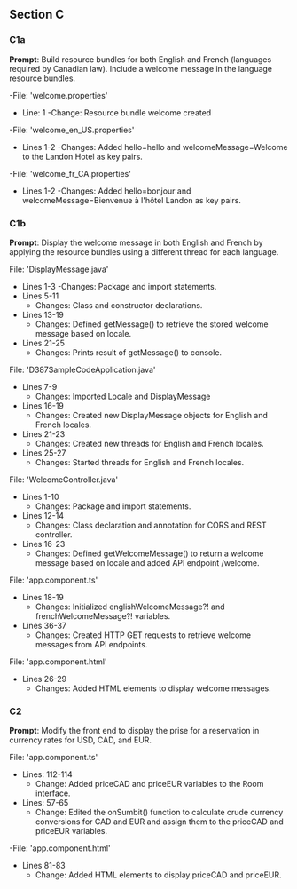 ## Section C

### C1a

**Prompt**: Build resource bundles for both English and French (languages required by Canadian law).
            Include a welcome message in the language resource bundles.

-File: 'welcome.properties'
- Line: 1
    -Change: Resource bundle welcome created

-File: 'welcome_en_US.properties'
- Lines 1-2
    -Changes: Added hello=hello and welcomeMessage=Welcome to the Landon Hotel as key pairs.

-File: 'welcome_fr_CA.properties'
- Lines 1-2
  -Changes: Added hello=bonjour and welcomeMessage=Bienvenue à l'hôtel Landon as key pairs.

### C1b

**Prompt**: Display the welcome message in both English and French by applying 
            the resource bundles using a different thread for each language.

File: 'DisplayMessage.java'
- Lines 1-3
    -Changes: Package and import statements.
- Lines 5-11
  - Changes: Class and constructor declarations.
- Lines 13-19
  - Changes: Defined getMessage() to retrieve the stored welcome message based on locale.
- Lines 21-25
  - Changes: Prints result of getMessage() to console.

File: 'D387SampleCodeApplication.java'
- Lines 7-9
  - Changes: Imported Locale and DisplayMessage
- Lines 16-19
  - Changes: Created new DisplayMessage objects for English and French locales.
- Lines 21-23
  - Changes: Created new threads for English and French locales.
- Lines 25-27
  - Changes: Started threads for English and French locales.

File: 'WelcomeController.java'
- Lines 1-10
  - Changes: Package and import statements.
- Lines 12-14
  - Changes: Class declaration and annotation for CORS and REST controller.
- Lines 16-23
  - Changes: Defined getWelcomeMessage() to return a welcome message based on locale and added API endpoint /welcome.

File: 'app.component.ts'
- Lines 18-19
  - Changes: Initialized englishWelcomeMessage?! and frenchWelcomeMessage?! variables.
- Lines 36-37
  - Changes: Created HTTP GET requests to retrieve welcome messages from API endpoints.

File: 'app.component.html'
- Lines 26-29
    - Changes: Added HTML elements to display welcome messages.

### C2

**Prompt**: Modify the front end to display the prise for a reservation in currency rates for USD, CAD, and EUR.

File: 'app.component.ts'
- Lines: 112-114
  - Change: Added priceCAD and priceEUR variables to the Room interface.
- Lines: 57-65
  - Change: Edited the onSumbit() function to calculate crude currency conversions for CAD and EUR and assign them
            to the priceCAD and priceEUR variables.

-File: 'app.component.html'
- Lines 81-83
  - Change: Added HTML elements to display priceCAD and priceEUR.

